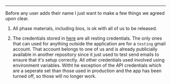 ----
Before any user adds their name I just want to make a few things we agreed upon clear.

1) All phase materials, including bios, is ok with all of us to be released.

2) The credentials stored in [here](https://github.com/csc301-fall2014/Proj-Morning-Team2-repo/blob/master/AbArticulus/mysite/common.py) are all resting credentials. The only ones that can used for anything outside the application are for a `testing` gmail account. That account belongs to one of us and is already publicially available in another repository since it just used to test send emails to ensure that it's setup correctly. All other credentials used involved using environment variables. Witht he exception of the API credentials which are a seperate set than those used in production and the app has been turned off, so those will no longer work.
